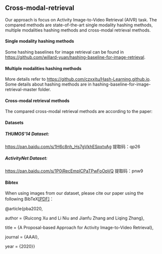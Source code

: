 ## Cross-modal-retrieval
Our approach is focus on Activity Image-to-Video Retrieval (AIVR) task. 
The compared methods are state-of-the-art single modality hashing methods, multiple modalities
hashing methods and cross-modal retrieval methods.

#### Single modality hashing methods
Some hashing baselines for image retrieval can be found in <https://github.com/willard-yuan/hashing-baseline-for-image-retrieval>.
#### Multiple modalities hashing methods
More details refer to <https://github.com/czxxjtu/Hash-Learning.github.io>.
Some details about hashing methods are in hashing-baseline-for-image-retrieval-master folder.
#### Cross-modal retrieval methods
The compared cross-modal retrieval methods are according to the paper:
#### Datasets
##### THUMOS'14 Dataset:
https://pan.baidu.com/s/1H6c8nh_Hs7gVkhESpxtvAg 
提取码：qp26 

##### ActivityNet Dataset:
https://pan.baidu.com/s/1P0jRecEmplCPaTPwFoOpVQ 
提取码：pnw9

#### Bibtex
When using images from our dataset, please cite our paper using the following BibTeX[[PDF]](https://arxiv.org/abs/1911.10531)：

@article{pba2020,

author    = {Ruicong Xu and Li Niu and Jianfu Zhang and Liqing Zhang},

title     = {A Proposal-based Approach for Activity Image-to-Video Retrieval},

journal   = {AAAI},

year      = {2020}}
